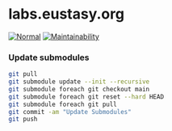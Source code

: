 # labs.eustasy.org

[![Normal](https://github.com/eustasy/labs.eustasy.org/actions/workflows/normal.yml/badge.svg)](https://github.com/eustasy/labs.eustasy.org/actions/workflows/normal.yml)
[![Maintainability](https://api.codeclimate.com/v1/badges/819e8d5bfbbd16b1c1f2/maintainability)](https://codeclimate.com/github/eustasy/labs.eustasy.org/maintainability)

### Update submodules

```bash
git pull
git submodule update --init --recursive
git submodule foreach git checkout main
git submodule foreach git reset --hard HEAD
git submodule foreach git pull
git commit -am "Update Submodules"
git push
```

